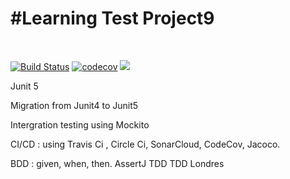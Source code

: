 <H1><b>#Learning Test Project9</b></H1></br>

[![Build Status](https://travis-ci.com/MessaoudAbdelatif/accounting_by_TDD_P9.svg?branch=master)](https://travis-ci.com/MessaoudAbdelatif/accounting_by_TDD_P9)
[![codecov](https://codecov.io/gh/MessaoudAbdelatif/accounting_by_TDD_P9/branch/master/graph/badge.svg)](https://codecov.io/gh/MessaoudAbdelatif/accounting_by_TDD_P9)
<a href="https://www.java.com/">
    	<img src="https://img.shields.io/badge/built%20with-Java-light.svg" />
    </a>


Junit 5

Migration from Junit4 to Junit5

Intergration testing using Mockito

CI/CD : using Travis Ci , Circle Ci, SonarCloud, CodeCov, Jacoco.

BDD : given, when, then.
      AssertJ
      TDD
      TDD Londres
      
